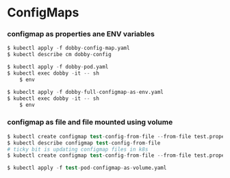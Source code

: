 # ConfigMaps


### configmap as properties ane ENV variables
```s
$ kubectl apply -f dobby-config-map.yaml
$ kubectl describe cm dobby-config

$ kubectl apply -f dobby-pod.yaml
$ kubectl exec dobby -it -- sh
    $ env

$ kubeclt apply -f dobby-full-configmap-as-env.yaml
$ kubectl exec dobby -it -- sh
    $ env
```

### configmap as file and file mounted using volume
```s
$ kubectl create configmap test-config-from-file --from-file test.properties
$ kubectl describe configmap test-config-from-file
# ticky bit is updating configmap files in k8s
$ kubectl create configmap test-config-from-file --from-file test.properties -o yaml --dry-run=client | kubectl replace -f -

$ kubectl apply -f test-pod-configmap-as-volume.yaml
```




